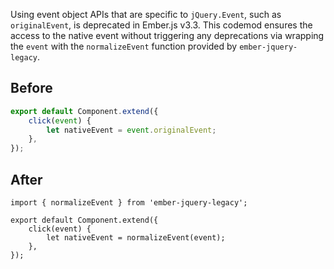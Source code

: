 Using event object APIs that are specific to `jQuery.Event`, such as `originalEvent`, is deprecated in Ember.js v3.3. This codemod ensures the access to the native event without triggering any deprecations via wrapping the `event` with the `normalizeEvent` function provided by `ember-jquery-legacy`.

## Before

```jsx
export default Component.extend({
	click(event) {
		let nativeEvent = event.originalEvent;
	},
});
```

## After

```tsx
import { normalizeEvent } from 'ember-jquery-legacy';

export default Component.extend({
	click(event) {
		let nativeEvent = normalizeEvent(event);
	},
});
```
